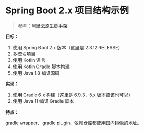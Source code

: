 # Spring Boot 2.x 项目结构示例

> 参考：[阿里云原生脚手架](https://start.aliyun.com/)

**目标：**

1. 使用 Spring Boot 2.x 版本（这里是 2.3.12.RELEASE）
2. 多模块项目
3. 使用 Kotlin 语言
4. 使用 Kotlin Gradle 脚本构建
5. 使用 Java 1.8 编译源码

**实现：**

1. 使用 Gradle 6.x 构建（这里是 6.9.3，5.x 版本应该也可以）
2. 使用 Java 11 编译 Gradle 脚本

**特点：**

gradle wrapper、gradle plugin、依赖仓库都使用国内镜像的地址。
